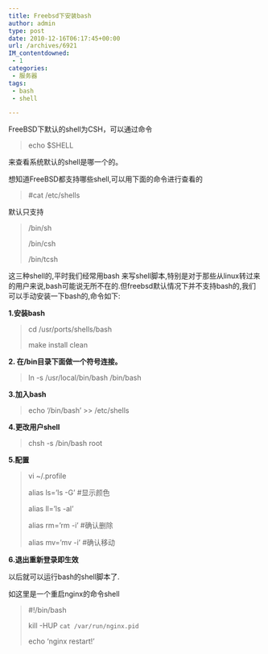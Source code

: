 ```yaml
---
title: Freebsd下安装bash
author: admin
type: post
date: 2010-12-16T06:17:45+00:00
url: /archives/6921
IM_contentdowned:
 - 1
categories:
 - 服务器
tags:
 - bash
 - shell

---
```


FreeBSD下默认的shell为CSH，可以通过命令


> echo $SHELL

来查看系统默认的shell是哪一个的。


想知道FreeBSD都支持哪些shell,可以用下面的命令进行查看的


> #cat /etc/shells

默认只支持


> /bin/sh
>
> /bin/csh
>
> /bin/tcsh

这三种shell的,平时我们经常用bash 来写shell脚本,特别是对于那些从linux转过来的用户来说,bash可能说无所不在的.但freebsd默认情况下并不支持bash的,我们可以手动安装一下bash的,命令如下:

**1.安装bash**

> cd /usr/ports/shells/bash
>
> make install clean

**2. 在/bin目录下面做一个符号连接。**

> ln -s /usr/local/bin/bash /bin/bash

**3.加入bash**

> echo ‘/bin/bash’ >> /etc/shells

**4.更改用户shell**

> chsh -s /bin/bash root

**5.配置**

> vi ~/.profile
>
> alias ls=’ls -G’ #显示颜色
>
> alias ll=’ls -al’
>
> alias rm=’rm -i’ #确认删除
>
> alias mv=’mv -i’ #确认移动

**6.退出重新登录即生效**

以后就可以运行bash的shell脚本了.


如这里是一个重启nginx的命令shell


> #!/bin/bash
>
> kill -HUP `cat /var/run/nginx.pid`
>
> echo ‘nginx restart!’